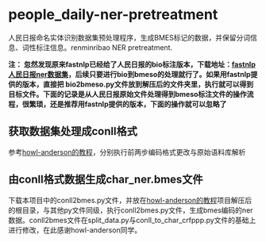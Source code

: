 # people_daily-ner-pretreatment
人民日报命名实体识别数据集预处理程序，生成BMES标记的数据，并保留分词信息、词性标注信息。renminribao NER pretreatment.

__注： 忽然发现原来fastnlp已经给了人民日报的bio标注版本，下载地址：[fastnlp人民日报ner数据集](http://212.129.155.247/dataset/peopledaily.zip)，后续只要进行bio到bmeso的处理就行了。如果用fastnlp提供的版本，直接把 bio2bmeso.py文件放到解压后的文件夹里，执行就可以得到目标文件。下面的记录是从人民日报原始文件处理得到bmeso标注文件的操作流程，很繁琐，还是推荐用fastnlp提供的版本，下面的操作就可以忽略了__

## 获取数据集处理成conll格式
参考[howl-anderson的教程](https://github.com/howl-anderson/tools_for_corpus_of_people_daily)，分别执行前两步编码格式更改与原始语料库解析

## 由conll格式数据生成char_ner.bmes文件
下载本项目中的conll2bmes.py文件，并放在[howl-anderson的教程](https://github.com/howl-anderson/tools_for_corpus_of_people_daily)项目解压后的根目录，与其他py文件同级，执行conll2bmes.py文件，生成bmes编码的ner数据。conll2bmes文件在split_data.py与conll_to_char_crfppp.py文件的基础上进行修改，在此感谢howl-anderson同学。
